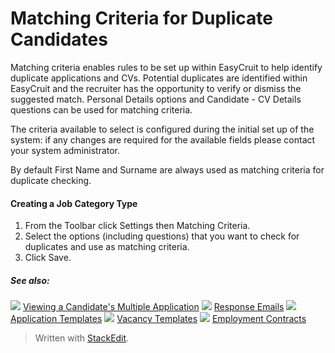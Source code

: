# Matching Criteria for Duplicate Candidates

Matching criteria enables rules to be set up within EasyCruit to help identify duplicate applications and CVs. Potential duplicates are identified within EasyCruit and the recruiter has the opportunity to verify or dismiss the suggested match. Personal Details options and Candidate - CV Details questions can be used for matching criteria.

The criteria available to select is configured during the initial set up of the system: if any changes are required for the available fields please contact your system administrator.

By default  First Name  and  Surname  are always used as matching criteria for duplicate checking.

#### Creating a Job Category Type

1.  From the  Toolbar  click  Settings  then  Matching Criteria.
2.  Select the options (including questions) that you want to check for duplicates and use as matching criteria.
3.  Click  Save.  
    

##### See also:

![](../Resources/Images/icon-document-link.png) [Viewing a Candidate's Multiple Application](viewing_a_candidates_multiple_applications.htm)
![](../Resources/Images/icon-document-link.png) [Response Emails](response_emails.htm)
![](../Resources/Images/icon-document-link.png) [Application Templates](application_templates.htm)
![](../Resources/Images/icon-document-link.png) [Vacancy Templates](vacancy_templates.htm)
![](../Resources/Images/icon-document-link.png) [Employment Contracts](employment_contacts.htm)



> Written with [StackEdit](https://stackedit.io/).
<!--stackedit_data:
eyJoaXN0b3J5IjpbLTgwNDMxMzFdfQ==
-->